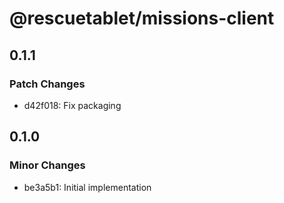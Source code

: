 # @rescuetablet/missions-client

## 0.1.1

### Patch Changes

- d42f018: Fix packaging

## 0.1.0

### Minor Changes

- be3a5b1: Initial implementation
